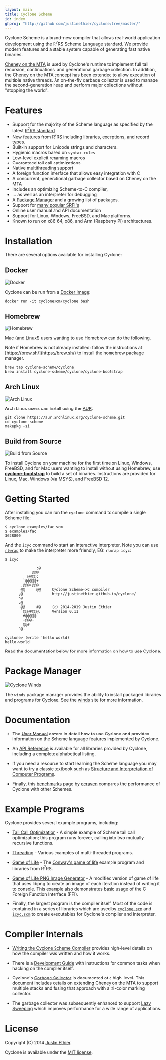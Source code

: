 ```yaml
---
layout: main
title: Cyclone Scheme
id: index
ghproj: "http://github.com/justinethier/cyclone/tree/master/"
---
```


Cyclone Scheme is a brand-new compiler that allows real-world application development using the R<sup>7</sup>RS Scheme Language standard. We provide modern features and a stable system capable of generating fast native binaries.

[Cheney on the MTA](https://github.com/justinethier/cyclone/raw/master/docs/research-papers/CheneyMTA.pdf) is used by Cyclone's runtime to implement full tail recursion, continuations, and generational garbage collection. In addition, the Cheney on the MTA concept has been extended to allow execution of multiple native threads. An on-the-fly garbage collector is used to manage the second-generation heap and perform major collections without "stopping the world".

# Features

- Support for the majority of the Scheme language as specified by the latest [R<sup>7</sup>RS standard](docs/Scheme-Language-Compliance.md). 
- New features from R<sup>7</sup>RS including libraries, exceptions, and record types.
- Built-in support for Unicode strings and characters.
- Hygienic macros based on `syntax-rules`
- Low-level explicit renaming macros
- Guaranteed tail call optimizations
- Native multithreading support
- A foreign function interface that allows easy integration with C
- A concurrent, generational garbage collector based on Cheney on the MTA
- Includes an optimizing Scheme-to-C compiler,
- ... as well as an interpreter for debugging
- A [Package Manager](https://github.com/cyclone-scheme/winds) and a growing list of packages.
- Support for [many popular SRFI's](docs/API.md#srfi-libraries)
- Online user manual and API documentation
- Support for Linux, Windows, FreeBSD, and Mac platforms. 
- Known to run on x86-64, x86, and Arm (Raspberry Pi) architectures.

# Installation

There are several options available for installing Cyclone:

## Docker 
![Docker](docs/images/docker-thumb.png "Docker")

Cyclone can be run from a [Docker Image](https://hub.docker.com/r/cyclonescm/cyclone):
    
    docker run -it cyclonescm/cyclone bash
    
## Homebrew 
![Homebrew](docs/images/homebrew-thumb.png "Homebrew")

Mac (and Linux!) users wanting to use Homebrew can do the following.

Note if Homebrew is not already installed: follow the instructions at [https://brew.sh/](https://brew.sh/) to install the homebrew package manager. 

    brew tap cyclone-scheme/cyclone
    brew install cyclone-scheme/cyclone/cyclone-bootstrap

## Arch Linux 
![Arch Linux](docs/images/arch-linux-thumb.png "Arch Linux")

Arch Linux users can install using the [AUR](https://aur.archlinux.org/packages/cyclone-scheme/):

    git clone https://aur.archlinux.org/cyclone-scheme.git
    cd cyclone-scheme
    makepkg -si

## Build from Source
![Build from Source](docs/images/build-thumb.png "Build from Source")

To install Cyclone on your machine for the first time on Linux, Windows, FreeBSD, and for Mac users wanting to install without using Homebrew, use [**cyclone-bootstrap**](https://github.com/justinethier/cyclone-bootstrap) to build a set of binaries. Instructions are provided for Linux, Mac, Windows (via MSYS), and FreeBSD 12.

# Getting Started

After installing you can run the `cyclone` command to compile a single Scheme file:

    $ cyclone examples/fac.scm
    $ examples/fac
    3628800
    
And the `icyc` command to start an interactive interpreter. Note you can use [`rlwrap`](http://linux.die.net/man/1/rlwrap) to make the interpreter more friendly, EG: `rlwrap icyc`:

    $ icyc
    
                  :@
                @@@
              @@@@:
            `@@@@@+
           .@@@+@@@      
           @@     @@     Cyclone Scheme->C compiler
          ,@             http://justinethier.github.io/cyclone/
          '@
          .@
           @@     #@     (c) 2014-2019 Justin Ethier
           `@@@#@@@.     Version 0.11
            #@@@@@
            +@@@+
            @@#
          `@.
       
    cyclone> (write 'hello-world)
    hello-world

Read the documentation below for more information on how to use Cyclone.

# Package Manager

![Cyclone Winds](docs/images/cyclone-winds-small.png "Cyclone Winds")

The `winds` package manager provides the ability to install packaged libraries and programs for Cyclone. See the [winds](https://github.com/cyclone-scheme/winds#winds) site for more information.

# Documentation

- The [User Manual](docs/User-Manual) covers in detail how to use Cyclone and provides information on the Scheme language features implemented by Cyclone.

- An [API Reference](docs/API) is available for all libraries provided by Cyclone, including a complete alphabetical listing.

- If you need a resource to start learning the Scheme language you may want to try a classic textbook such as [Structure and Interpretation of Computer Programs](https://mitpress.mit.edu/sicp/full-text/book/book.html).

- Finally, this [benchmarks](http://ecraven.github.io/r7rs-benchmarks/benchmark.html) page by [ecraven](https://github.com/ecraven) compares the performance of Cyclone with other Schemes.

# Example Programs

Cyclone provides several example programs, including:

- [Tail Call Optimization](https://github.com/justinethier/cyclone/blob/master/examples/tail-call-optimization.scm) - A simple example of Scheme tail call optimization; this program runs forever, calling into two mutually recursive functions.

- [Threading](https://github.com/justinethier/cyclone/blob/master/examples/threading) - Various examples of multi-threaded programs.

- [Game of Life](https://github.com/justinethier/cyclone/blob/master/examples/game-of-life) - The [Conway's game of life](https://en.wikipedia.org/wiki/Conway%27s_Game_of_Life) example program and libraries from R<sup>7</sup>RS.

- [Game of Life PNG Image Generator](https://github.com/justinethier/cyclone/blob/master/examples/game-of-life-png) - A modified version of game of life that uses libpng to create an image of each iteration instead of writing it to console. This example also demonstrates basic usage of the C Foreign Function Interface (FFI).

- Finally, the largest program is the compiler itself. Most of the code is contained in a series of libraries which are used by [`cyclone.scm`](https://github.com/justinethier/cyclone/blob/master/cyclone.scm) and [`icyc.scm`](https://github.com/justinethier/cyclone/blob/master/icyc.scm) to create executables for Cyclone's compiler and interpreter.

# Compiler Internals

- [Writing the Cyclone Scheme Compiler](docs/Writing-the-Cyclone-Scheme-Compiler-Revised-2017) provides high-level details on how the compiler was written and how it works.

- There is a [Development Guide](docs/Development) with instructions for common tasks when hacking on the compiler itself.

- Cyclone's [Garbage Collector](docs/Garbage-Collector) is documented at a high-level. This document includes details on extending Cheney on the MTA to support multiple stacks and fusing that approach with a tri-color marking collector.

- The garbage collector was subsequently enhanced to support [Lazy Sweeping](docs/Garbage-Collection-Using-Lazy-Sweeping) which improves performance for a wide range of applications.

# License

Copyright (C) 2014 [Justin Ethier](http://github.com/justinethier).

Cyclone is available under the [MIT license](http://www.opensource.org/licenses/mit-license.php).
